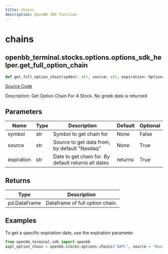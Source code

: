 ```yaml
---
title: chains
description: OpenBB SDK Function
---
```


# chains

## openbb_terminal.stocks.options.options_sdk_helper.get_full_option_chain

```python title='openbb_terminal/stocks/options/options_sdk_helper.py'
def get_full_option_chain(symbol: str, source: str, expiration: Optional[str]) -> DataFrame
```
[Source Code](https://github.com/OpenBB-finance/OpenBBTerminal/tree/main/openbb_terminal/stocks/options/options_sdk_helper.py#L14)

Description: Get Option Chain For A Stock.  No greek data is returned

## Parameters

| Name | Type | Description | Default | Optional |
| ---- | ---- | ----------- | ------- | -------- |
| symbol | str | Symbol to get chain for | None | False |
| source | str | Source to get data from, by default "Nasdaq" | None | True |
| expiration | str | Date to get chain for.  By default returns all dates | returns | True |

## Returns

| Type | Description |
| ---- | ----------- |
| pd.DataFrame | Dataframe of full option chain. |

## Examples


To get a specific expiration date, use the expiration parameter

```python
from openbb_terminal.sdk import openbb
aapl_option_chain = openbb.stocks.options.chains("AAPL", source = "Nasdaq")
```

